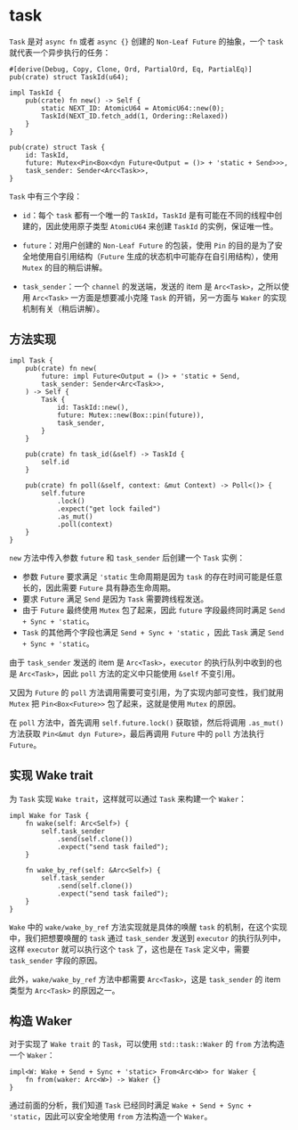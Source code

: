 # task

`Task` 是对 `async fn` 或者 `async {}` 创建的 `Non-Leaf Future` 的抽象，一个 `task` 就代表一个异步执行的任务：

```rust,noplayground
#[derive(Debug, Copy, Clone, Ord, PartialOrd, Eq, PartialEq)]
pub(crate) struct TaskId(u64);

impl TaskId {
    pub(crate) fn new() -> Self {
        static NEXT_ID: AtomicU64 = AtomicU64::new(0);
        TaskId(NEXT_ID.fetch_add(1, Ordering::Relaxed))
    }
}

pub(crate) struct Task {
    id: TaskId,
    future: Mutex<Pin<Box<dyn Future<Output = ()> + 'static + Send>>>,
    task_sender: Sender<Arc<Task>>,
}
```

`Task` 中有三个字段：

* `id`：每个 `task` 都有一个唯一的 `TaskId`，`TaskId` 是有可能在不同的线程中创建的，因此使用原子类型 `AtomicU64` 来创建 `TaskId` 的实例，保证唯一性。

  

* `future`：对用户创建的 `Non-Leaf Future` 的包装，使用 `Pin` 的目的是为了安全地使用自引用结构（`Future` 生成的状态机中可能存在自引用结构），使用 `Mutex` 的目的稍后讲解。

  

* `task_sender`：一个 `channel` 的发送端，发送的 item 是 `Arc<Task>`，之所以使用 `Arc<Task>` 一方面是想要减小克隆 `Task` 的开销，另一方面与 `Waker` 的实现机制有关（稍后讲解）。



## 方法实现

```rust,noplayground
impl Task {
    pub(crate) fn new(
        future: impl Future<Output = ()> + 'static + Send,
        task_sender: Sender<Arc<Task>>,
    ) -> Self {
        Task {
            id: TaskId::new(),
            future: Mutex::new(Box::pin(future)),
            task_sender,
        }
    }

    pub(crate) fn task_id(&self) -> TaskId {
        self.id
    }

    pub(crate) fn poll(&self, context: &mut Context) -> Poll<()> {
        self.future
            .lock()
            .expect("get lock failed")
            .as_mut()
            .poll(context)
    }
}
```

`new` 方法中传入参数 `future` 和 `task_sender` 后创建一个 `Task` 实例：

* 参数 `Future` 要求满足 `'static` 生命周期是因为 `task` 的存在时间可能是任意长的，因此需要 `Future` 具有静态生命周期。
* 要求 `Future` 满足 `Send` 是因为 `Task` 需要跨线程发送。
* 由于 `Future` 最终使用 `Mutex` 包了起来，因此 `future` 字段最终同时满足 `Send + Sync + 'static`。
* `Task` 的其他两个字段也满足 `Send + Sync + 'static` ，因此 `Task` 满足 `Send + Sync + 'static`。

由于 `task_sender` 发送的 item 是 `Arc<Task>`，`executor` 的执行队列中收到的也是 `Arc<Task>`，因此 `poll` 方法的定义中只能使用 `&self` 不变引用。

又因为 `Future` 的 `poll` 方法调用需要可变引用，为了实现内部可变性，我们就用 `Mutex` 把 `Pin<Box<Future>>` 包了起来，这就是使用 `Mutex` 的原因。

在 `poll` 方法中，首先调用 `self.future.lock()` 获取锁，然后将调用 `.as_mut()` 方法获取 `Pin<&mut dyn Future>`，最后再调用 `Future` 中的 `poll` 方法执行 `Future`。



## 实现 Wake trait

为 `Task` 实现 `Wake trait`，这样就可以通过 `Task` 来构建一个 `Waker`：

 ```rust,noplayground
 impl Wake for Task {
     fn wake(self: Arc<Self>) {
         self.task_sender
             .send(self.clone())
             .expect("send task failed");
     }
 
     fn wake_by_ref(self: &Arc<Self>) {
         self.task_sender
             .send(self.clone())
             .expect("send task failed");
     }
 }
 ```

`Wake` 中的 `wake/wake_by_ref` 方法实现就是具体的唤醒 `task` 的机制，在这个实现中，我们把想要唤醒的 `task` 通过 `task_sender` 发送到 `executor` 的执行队列中，这样 `executor` 就可以执行这个 `task` 了，这也是在 `Task` 定义中，需要 `task_sender` 字段的原因。

此外，`wake/wake_by_ref` 方法中都需要 `Arc<Task>`，这是 `task_sender` 的 item 类型为 `Arc<Task>` 的原因之一。



## 构造 Waker

对于实现了 `Wake trait` 的 `Task`，可以使用  `std::task::Waker` 的 `from` 方法构造一个 `Waker`：

```rust,noplayground
impl<W: Wake + Send + Sync + 'static> From<Arc<W>> for Waker {
    fn from(waker: Arc<W>) -> Waker {}
}
```

通过前面的分析，我们知道 `Task` 已经同时满足 `Wake + Send + Sync + 'static`，因此可以安全地使用 `from` 方法构造一个 `Waker`。
